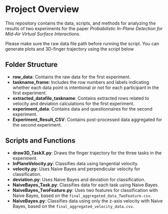 # Project Overview

This repository contains the data, scripts, and methods for analyzing the results of two experiments for the paper *Probabilistic In-Plane Detection for Mid-Air Virtual Surface Interactions*. 

Please make sure the raw data file path before running the script. 
You can generate plots and 3D-finger trajectory using the script below

## Folder Structure

- **row_data**: Contains the raw data for the first experiment.
- **taskname_frame**: Includes the row numbers and labels indicating whether each data point is intentional or not for each participant in the first experiment.
- **extracted_datafile_taskname**: Contains extracted rows related to velocity and deviation calculations for the first experiment.
- **experiment_data**: Contains data and questionnaires for the second experiment.
- **Experiment_Result_CSV**: Contains post-processed data aggregated for the second experiment.

## Scripts and Functions

- **draw3D_TaskX.py**: Draws the finger trajectory for the three tasks in the experiment.
- **InPlaneVelocity.py**: Classifies data using tangential velocity.
- **velocity.py**: Uses Naive Bayes and perpendicular velocity for classification.
- **deviation.py**: Uses Naive Bayes and deviation for classification.
- **NaiveBayes_Task.py**: Classifies data for each task using Naive Bayes.
- **NaiveBayes_TwoFeature.py**: Uses two features for classification with Naive Bayes, based on the `final_aggregated_data_TwoFeature.csv`.
- **NaiveBayes.py**: Classifies data using only the z-axis velocity with Naive Bayes, based on the `final_aggregated_velocity_data.csv`.


